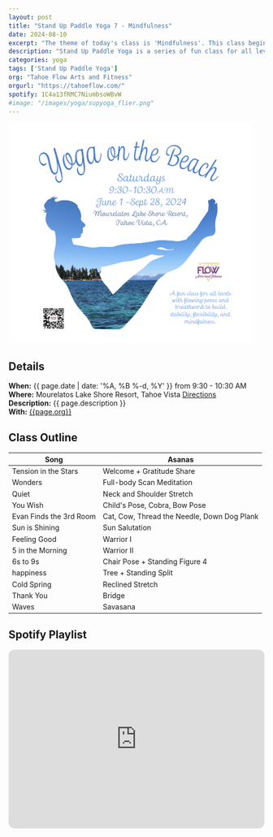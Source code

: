 ```yaml
---
layout: post
title: "Stand Up Paddle Yoga 7 - Mindfulness"
date: 2024-08-10
excerpt: "The theme of today's class is 'Mindfulness'. This class begins with a full-body scan meditation."
description: "Stand Up Paddle Yoga is a series of fun class for all levels with flowing poses and breathwork to build stability, flexibility, and mindfulness. These classes will follow an arc of opening awareness, warm-up stretch, balancing poses, inversions, grounding poses, relaxation, and a cold plunge."
categories: yoga
tags: ['Stand Up Paddle Yoga']
org: "Tahoe Flow Arts and Fitness"
orgurl: "https://tahoeflow.com/"
spotify: 1C4a13fRMC7NiumbsoWBvW
#image: "/images/yoga/supyoga_flier.png"
---
```


<img src="/images/yoga/beachyoga_cover.png" alt="FLier" width="95%"/>


## Details

**When:** {{ page.date | date: '%A, %B %-d, %Y' }} from 9:30 - 10:30 AM   
**Where:** Mourelatos Lake Shore Resort, Tahoe Vista [Directions](https://www.google.com/maps/dir//6834+N+Lake+Blvd,+Tahoe+Vista,+CA+96148/@39.239939,-120.1344659,12z/data=!4m8!4m7!1m0!1m5!1m1!1s0x809964b0ff6493a3:0x7579cace84dcb8f8!2m2!1d-120.052065!2d39.239968?entry=ttu)   
**Description:** {{ page.description }}      
**With:** [{{page.org}}]({{page.orgurl}})

## Class Outline

Song | Asanas   
---- | ----
Tension in the Stars | Welcome + Gratitude Share 
Wonders | Full-body Scan Meditation
Quiet |  Neck and Shoulder Stretch 
You Wish | Child's Pose, Cobra, Bow Pose
Evan Finds the 3rd Room | Cat, Cow, Thread the Needle, Down Dog Plank
Sun is Shining | Sun Salutation
Feeling Good | Warrior I
5 in the Morning | Warrior II
6s to 9s | Chair Pose + Standing Figure 4
happiness | Tree + Standing Split
Cold Spring | Reclined Stretch
Thank You | Bridge
Waves | Savasana


## Spotify Playlist

<iframe style="border-radius:12px" src="https://open.spotify.com/embed/playlist/{{ page.spotify }}?utm_source=generator" width="100%" height="352" frameBorder="0" allowfullscreen="" allow="autoplay; clipboard-write; encrypted-media; fullscreen; picture-in-picture" loading="lazy"></iframe>  
